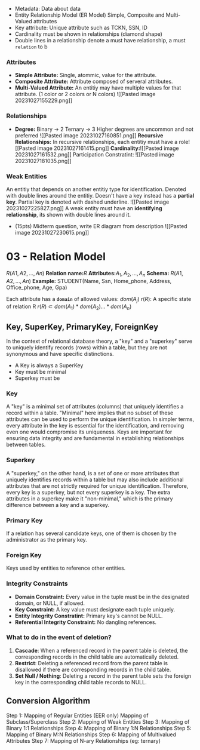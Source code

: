 
* Metadata: Data about data
* Entity Relationship Model (ER Model)
	Simple, Composite and Multi-Valued attributes
* Key attribute: Unique attribute such as TCKN, SSN, ID
* Cardinality must be shown in relationships (diamond shape)
* Double lines in a relationship denote a must have relationship, a must `relation` to b

### Attributes
* **Simple Attribute:** Single, atommic, value for the attribute.
* **Composite Attribute:** Attribute composed of serveral attributes.
* **Multi-Valued Attribute:** An entitiy may have multiple values for that attribute. (1 color or 2 colors or N colors)
![[Pasted image 20231027155229.png]]

### Relationships
* **Degree:** 
	Binary -> 2
	Ternary -> 3
	Higher degrees are uncommon and not preferred
	![[Pasted image 20231027160851.png]]
**Recursive Relationships:** In recursive relationships, each entitiy must have a role![[Pasted image 20231027161415.png]]
**Cardinality:**![[Pasted image 20231027161532.png]]
Participation Constratint: ![[Pasted image 20231027181035.png]]

### Weak Entities
An entitiy that depends on another entitiy type for identification. Denoted with double lines around the entitiy. Doesn't have a key instead has a **partial key**. Partial key is denoted with dashed underline.
![[Pasted image 20231027225827.png]]
A weak entity must have an **identifying relationship**, its shown with double lines around it.

* (15pts) Midterm question, write ER diagram from description
![[Pasted image 20231027230615.png]]
# 03 - Relation Model


$R(A1, A2, ... , An)$
**Relation name:**$R$
**Attributes:**$A_1, A_2, ..., A_n$
**Schema:** $R(A1, A2, ... , An)$
**Example:** STUDENT(Name, Ssn, Home_phone, Address, Office_phone, Age, Gpa)

Each attribute has a **`domain`** of allowed values: $dom(A_j)$
$r(R)$: A specific state of relation R
	$r(R) \subset dom(A_1) * dom(A_2) ...  * dom(A_n)$  

## Key, SuperKey, PrimaryKey, ForeignKey
  
In the context of relational database theory, a "key" and a "superkey" serve to uniquely identify records (rows) within a table, but they are not synonymous and have specific distinctions.

* A Key is always a SuperKey
* Key must be minimal
* Superkey must be
### Key

A "key" is a minimal set of attributes (columns) that uniquely identifies a record within a table. "Minimal" here implies that no subset of these attributes can be used to perform the unique identification. In simpler terms, every attribute in the key is essential for the identification, and removing even one would compromise its uniqueness. Keys are important for ensuring data integrity and are fundamental in establishing relationships between tables.

### Superkey

A "superkey," on the other hand, is a set of one or more attributes that uniquely identifies records within a table but may also include additional attributes that are not strictly required for unique identification. Therefore, every key is a superkey, but not every superkey is a key. The extra attributes in a superkey make it "non-minimal," which is the primary difference between a key and a superkey.

### Primary Key
If a relation has several candidate keys, one of them is chosen by the administrator as the primary key.

### Foreign Key
Keys used by entities to reference other entities.

### Integrity Constraints
* **Domain Constraint:** Every value in the tuple must be in the designated domain, or NULL, if allowed.
* **Key Constraint:** A key value must designate each tuple uniquely.
* **Entity Integrity Constratint:** Primary key's cannot be NULL.
* **Referential Integrity Constraint:** No dangling references.

### What to do in the event of deletion?
1. **Cascade**: When a referenced record in the parent table is deleted, the corresponding records in the child table are automatically deleted.
2. **Restrict**: Deleting a referenced record from the parent table is disallowed if there are corresponding records in the child table.
3. **Set Null / Nothing**: Deleting a record in the parent table sets the foreign key in the corresponding child table records to NULL.

## Conversion Algorithm

Step 1: Mapping of Regular Entities
	(EER only) Mapping of Subclass/Superclass
Step 2: Mapping of Weak Entities
Step 3: Mapping of Binary 1:1 Relationships
Step 4: Mapping of Binary 1:N Relationships
Step 5: Mapping of Binary M:N Relationships
Step 6: Mapping of Multivalued Attributes
Step 7: Mapping of N-ary Relationships (eg: ternary)


